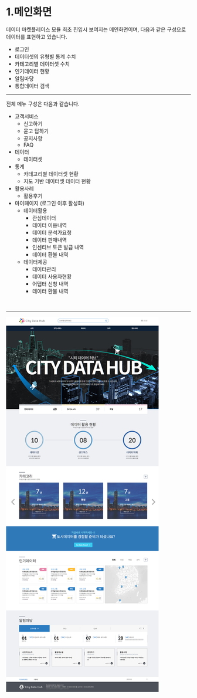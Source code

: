# 1.메인화면

데이터 마켓플레이스 모듈 최초 진입시 보여지는 메인화면이며, 다음과 같은 구성으로 데이터를 표현하고 있습니다.

* 로그인
* 데이터셋의 유형별 통계 수치
* 카테고리별 데이터셋 수치
* 인기데이터 현황
* 알림마당
* 통합데이터 검색

------

전체 메뉴 구성은 다음과 같습니다.

* 고객서비스
  * 신고하기
  * 묻고 답하기
  * 공지사항
  * FAQ
* 데이터
  * 데이터셋
* 통계
  * 카테고리별 데이터셋 현황
  * 지도 기반 데이터셋 데이터 현황
* 활용사례
  * 활용후기
* 마이페이지 (로그인 이후 활성화)
  * 데이터활용
    * 관심데이터
    * 데이터 이용내역
    * 데이터 분석가요청
    * 데이터 판매내역
    * 인센티브 토큰 발급 내역
    * 데이터 환불 내역
  * 데이터제공
    * 데이터관리
    * 데이터 사용자현황
    * 어댑터 신청 내역
    * 데이터 환불 내역

<br/>

------

![](manual/10.main/1.main.png)

